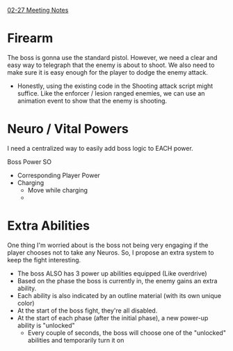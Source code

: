[02-27 Meeting Notes](<./Meeting Notes/02-27 Meeting Notes.md>)

# Firearm

The boss is gonna use the standard pistol. However, we need a clear and easy way to telegraph that the enemy is about to shoot. We also need to make sure it is easy enough for the player to dodge the enemy attack.

- Honestly, using the existing code in the Shooting attack script might suffice. Like the enforcer / lesion ranged enemies, we can use an animation event to show that the enemy is shooting.

# Neuro / Vital Powers

I need a centralized way to easily add boss logic to EACH power.

Boss Power SO

- Corresponding Player Power
- Charging
	- Move while charging
	-

# Extra Abilities

One thing I'm worried about is the boss not being very engaging if the player chooses not to take any Neuros. So, I propose an extra system to keep the fight interesting.

- The boss ALSO has 3 power up abilities equipped (Like overdrive)
- Based on the phase the boss is currently in, the enemy gains an extra ability.
- Each ability is also indicated by an outline material (with its own unique color)
- At the start of the boss fight, they're all disabled.
- At the start of each phase (after the initial phase), a new power-up ability is "unlocked"
	- Every couple of seconds, the boss will choose one of the "unlocked" abilities and temporarily turn it on
